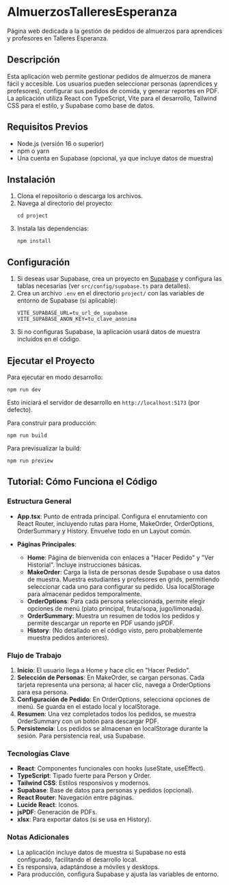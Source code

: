 # AlmuerzosTalleresEsperanza

Página web dedicada a la gestión de pedidos de almuerzos para aprendices y profesores en Talleres Esperanza.

## Descripción

Esta aplicación web permite gestionar pedidos de almuerzos de manera fácil y accesible. Los usuarios pueden seleccionar personas (aprendices y profesores), configurar sus pedidos de comida, y generar reportes en PDF. La aplicación utiliza React con TypeScript, Vite para el desarrollo, Tailwind CSS para el estilo, y Supabase como base de datos.

## Requisitos Previos

- Node.js (versión 16 o superior)
- npm o yarn
- Una cuenta en Supabase (opcional, ya que incluye datos de muestra)

## Instalación

1. Clona el repositorio o descarga los archivos.
2. Navega al directorio del proyecto:
   ```
   cd project
   ```
3. Instala las dependencias:
   ```
   npm install
   ```

## Configuración

1. Si deseas usar Supabase, crea un proyecto en [Supabase](https://supabase.com) y configura las tablas necesarias (ver `src/config/supabase.ts` para detalles).
2. Crea un archivo `.env` en el directorio `project/` con las variables de entorno de Supabase (si aplicable):
   ```
   VITE_SUPABASE_URL=tu_url_de_supabase
   VITE_SUPABASE_ANON_KEY=tu_clave_anonima
   ```
3. Si no configuras Supabase, la aplicación usará datos de muestra incluidos en el código.

## Ejecutar el Proyecto

Para ejecutar en modo desarrollo:
```
npm run dev
```

Esto iniciará el servidor de desarrollo en `http://localhost:5173` (por defecto).

Para construir para producción:
```
npm run build
```

Para previsualizar la build:
```
npm run preview
```

## Tutorial: Cómo Funciona el Código

### Estructura General

- **App.tsx**: Punto de entrada principal. Configura el enrutamiento con React Router, incluyendo rutas para Home, MakeOrder, OrderOptions, OrderSummary y History. Envuelve todo en un Layout común.

- **Páginas Principales**:
  - **Home**: Página de bienvenida con enlaces a "Hacer Pedido" y "Ver Historial". Incluye instrucciones básicas.
  - **MakeOrder**: Carga la lista de personas desde Supabase o usa datos de muestra. Muestra estudiantes y profesores en grids, permitiendo seleccionar cada uno para configurar su pedido. Usa localStorage para almacenar pedidos temporalmente.
  - **OrderOptions**: Para cada persona seleccionada, permite elegir opciones de menú (plato principal, fruta/sopa, jugo/limonada).
  - **OrderSummary**: Muestra un resumen de todos los pedidos y permite descargar un reporte en PDF usando jsPDF.
  - **History**: (No detallado en el código visto, pero probablemente muestra pedidos anteriores).

### Flujo de Trabajo

1. **Inicio**: El usuario llega a Home y hace clic en "Hacer Pedido".
2. **Selección de Personas**: En MakeOrder, se cargan personas. Cada tarjeta representa una persona; al hacer clic, navega a OrderOptions para esa persona.
3. **Configuración de Pedido**: En OrderOptions, selecciona opciones de menú. Se guarda en el estado local y localStorage.
4. **Resumen**: Una vez completados todos los pedidos, se muestra OrderSummary con un botón para descargar PDF.
5. **Persistencia**: Los pedidos se almacenan en localStorage durante la sesión. Para persistencia real, usa Supabase.

### Tecnologías Clave

- **React**: Componentes funcionales con hooks (useState, useEffect).
- **TypeScript**: Tipado fuerte para Person y Order.
- **Tailwind CSS**: Estilos responsivos y modernos.
- **Supabase**: Base de datos para personas y pedidos (opcional).
- **React Router**: Navegación entre páginas.
- **Lucide React**: Iconos.
- **jsPDF**: Generación de PDFs.
- **xlsx**: Para exportar datos (si se usa en History).

### Notas Adicionales

- La aplicación incluye datos de muestra si Supabase no está configurado, facilitando el desarrollo local.
- Es responsiva, adaptándose a móviles y desktops.
- Para producción, configura Supabase y ajusta las variables de entorno.
